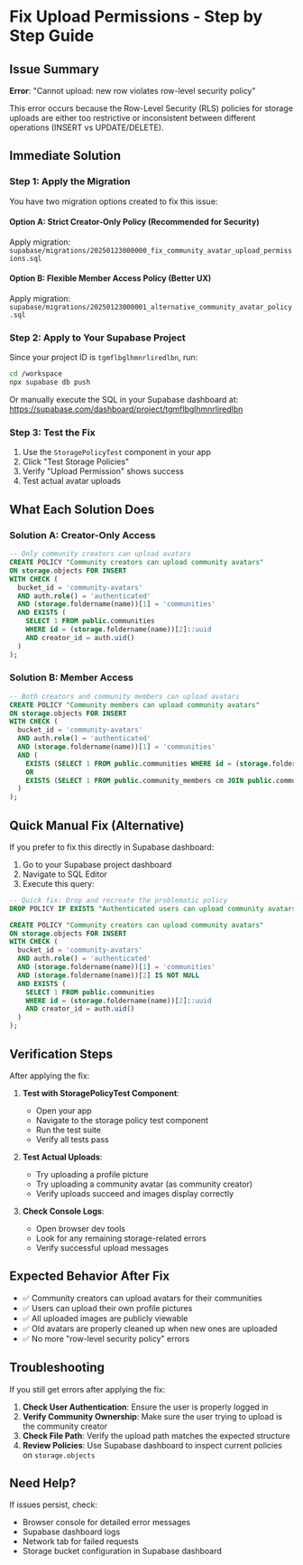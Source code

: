 # Fix Upload Permissions - Step by Step Guide

## Issue Summary
**Error**: "Cannot upload: new row violates row-level security policy"

This error occurs because the Row-Level Security (RLS) policies for storage uploads are either too restrictive or inconsistent between different operations (INSERT vs UPDATE/DELETE).

## Immediate Solution

### Step 1: Apply the Migration
You have two migration options created to fix this issue:

#### Option A: Strict Creator-Only Policy (Recommended for Security)
Apply migration: `supabase/migrations/20250123000000_fix_community_avatar_upload_permissions.sql`

#### Option B: Flexible Member Access Policy (Better UX)
Apply migration: `supabase/migrations/20250123000001_alternative_community_avatar_policy.sql`

### Step 2: Apply to Your Supabase Project
Since your project ID is `tgmflbglhmnrliredlbn`, run:

```bash
cd /workspace
npx supabase db push
```

Or manually execute the SQL in your Supabase dashboard at:
https://supabase.com/dashboard/project/tgmflbglhmnrliredlbn

### Step 3: Test the Fix
1. Use the `StoragePolicyTest` component in your app
2. Click "Test Storage Policies" 
3. Verify "Upload Permission" shows success
4. Test actual avatar uploads

## What Each Solution Does

### Solution A: Creator-Only Access
```sql
-- Only community creators can upload avatars
CREATE POLICY "Community creators can upload community avatars"
ON storage.objects FOR INSERT
WITH CHECK (
  bucket_id = 'community-avatars' 
  AND auth.role() = 'authenticated'
  AND (storage.foldername(name))[1] = 'communities'
  AND EXISTS (
    SELECT 1 FROM public.communities 
    WHERE id = (storage.foldername(name))[2]::uuid 
    AND creator_id = auth.uid()
  )
);
```

### Solution B: Member Access  
```sql
-- Both creators and community members can upload avatars
CREATE POLICY "Community members can upload community avatars"
ON storage.objects FOR INSERT
WITH CHECK (
  bucket_id = 'community-avatars' 
  AND auth.role() = 'authenticated'
  AND (storage.foldername(name))[1] = 'communities'
  AND (
    EXISTS (SELECT 1 FROM public.communities WHERE id = (storage.foldername(name))[2]::uuid AND creator_id = auth.uid())
    OR
    EXISTS (SELECT 1 FROM public.community_members cm JOIN public.communities c ON c.id = cm.community_id WHERE c.id = (storage.foldername(name))[2]::uuid AND cm.user_id = auth.uid())
  )
);
```

## Quick Manual Fix (Alternative)

If you prefer to fix this directly in Supabase dashboard:

1. Go to your Supabase project dashboard
2. Navigate to SQL Editor
3. Execute this query:

```sql
-- Quick fix: Drop and recreate the problematic policy
DROP POLICY IF EXISTS "Authenticated users can upload community avatars" ON storage.objects;

CREATE POLICY "Community creators can upload community avatars"
ON storage.objects FOR INSERT
WITH CHECK (
  bucket_id = 'community-avatars' 
  AND auth.role() = 'authenticated'
  AND (storage.foldername(name))[1] = 'communities'
  AND (storage.foldername(name))[2] IS NOT NULL
  AND EXISTS (
    SELECT 1 FROM public.communities 
    WHERE id = (storage.foldername(name))[2]::uuid 
    AND creator_id = auth.uid()
  )
);
```

## Verification Steps

After applying the fix:

1. **Test with StoragePolicyTest Component**:
   - Open your app
   - Navigate to the storage policy test component
   - Run the test suite
   - Verify all tests pass

2. **Test Actual Uploads**:
   - Try uploading a profile picture
   - Try uploading a community avatar (as community creator)
   - Verify uploads succeed and images display correctly

3. **Check Console Logs**:
   - Open browser dev tools
   - Look for any remaining storage-related errors
   - Verify successful upload messages

## Expected Behavior After Fix

- ✅ Community creators can upload avatars for their communities
- ✅ Users can upload their own profile pictures  
- ✅ All uploaded images are publicly viewable
- ✅ Old avatars are properly cleaned up when new ones are uploaded
- ✅ No more "row-level security policy" errors

## Troubleshooting

If you still get errors after applying the fix:

1. **Check User Authentication**: Ensure the user is properly logged in
2. **Verify Community Ownership**: Make sure the user trying to upload is the community creator
3. **Check File Path**: Verify the upload path matches the expected structure
4. **Review Policies**: Use Supabase dashboard to inspect current policies on `storage.objects`

## Need Help?

If issues persist, check:
- Browser console for detailed error messages
- Supabase dashboard logs
- Network tab for failed requests
- Storage bucket configuration in Supabase dashboard